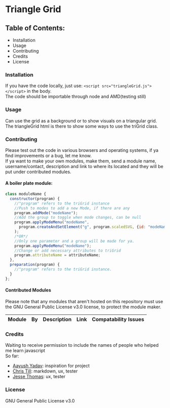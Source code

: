 # Triangle Grid #

## Table of Contents: ##
  - Installation
  - Usage
  - Contributing
  - Credits
  - License

### Installation ###
If you have the code locally, just use: `<script src="triangleGrid.js"></script>` in the body.</br>
The code should be importable through node and AMD(testing still)</br>

### Usage ###
Can use the grid as a background or to show visuals on a triangular grid.</br>
The triangleGrid html is there to show some ways to use the triGrid class.

### Contributing ###
Please test out the code in various browsers and operating systems, if ya find improvements or a bug, let me know.</br>
If ya want to make your own modules, make them, send a module name, username/contact, description and link to where its located and they will be put under contributed modules.</br>
#### A boiler plate module:</br> ####
```js
class moduleName {
  constructor(program) {
    //"program" refers to the triGrid instance
    //Push to modes to add a new Mode, if there are any
    program.addMode("modeName");
    //Add the group to toggle when mode changes, can be null
    program.applyModeMenu("modeName",
      program.createAndSetElement("g", program.scaledSVG, {id: "modeNameMenu"})
    );
    /*OR*/
    //Only one parameter and a group will be made for ya.
    program.applyModeMenu("modeName");
    //Change or add necessary attributes to triGrid
    program.attributeName = attributeName;
  },
  preparation(program) {
    //"program" refers to the triGrid instance.
  }
};
```

#### Contributed Modules ####
Please note that any modules that aren't hosted on this repository must use the GNU General Public License v3.0 license, to protect the module maker.

|Module|By|Description|Link|Compatability Issues|
|---|---|---|---|---|

### Credits ###
Waiting to receive permission to include the names of people who helped me learn javascript</br>
So far:</br>
  - [Aayush Yadav](https://github.com/aayux): inspiration for project
  - [Chris Till](https://github.com/chri55): markdown, ux, tester
  - [Jesse Thomas](https://github.com/JesseTCS): ux, tester

### License ###
GNU General Public License v3.0
